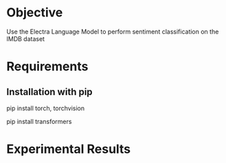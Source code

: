 # Objective

Use the Electra Language Model to perform sentiment classification on the IMDB dataset

# Requirements

## Installation with pip

pip install torch, torchvision

pip install transformers

# Experimental Results




